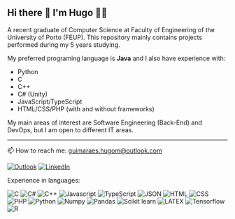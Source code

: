 ## Hi there 👋 I'm Hugo 👨‍💻

A recent graduate of Computer Science at Faculty of Engineering of the University of Porto (FEUP). This repository mainly contains projects performed during my 5 years studying.

My preferred programing language is **Java** and I also have experience with:
- Python
- C
- C++
- C# (Unity)
- JavaScript/TypeScript
- HTML/CSS/PHP (with and without frameworks)

My main areas of interest are Software Engineering (Back-End) and DevOps, but I am open to different IT areas.

---- 

📫 How to reach me: [guimaraes.hugom@outlook.com](mailto:guimaraes.hugom@outlook.com)

[![Outlook](https://img.shields.io/badge/Microsoft%20Outlook-0078D4.svg?style=for-the-badge&logo=Microsoft-Outlook&logoColor=white)](mailto:guimaraes.hugom@outlook.com) [![LinkedIn](https://img.shields.io/badge/linkedin-%230077B5.svg?style=for-the-badge&logo=linkedin&logoColor=white)](https://www.linkedin.com/in/hugo-guimar%C3%A3es-5448a823b/)


Experience in languages: 

![C](https://img.shields.io/badge/C-00599C?style=for-the-badge&logo=c&logoColor=white)
![C#](https://img.shields.io/badge/C%23-239120?style=for-the-badge&logo=c-sharp&logoColor=white)
![C++](https://img.shields.io/badge/C%2B%2B-00599C?style=for-the-badge&logo=c%2B%2B&logoColor=white)
![Javascript](https://img.shields.io/badge/JavaScript-323330?style=for-the-badge&logo=javascript&logoColor=F7DF1E)
![TypeScript](https://img.shields.io/badge/TypeScript-007ACC?style=for-the-badge&logo=typescript&logoColor=white)
![JSON](https://img.shields.io/badge/json-5E5C5C?style=for-the-badge&logo=json&logoColor=white)
![HTML](https://img.shields.io/badge/HTML5-E34F26?style=for-the-badge&logo=html5&logoColor=white)
![CSS](https://img.shields.io/badge/CSS3-1572B6?style=for-the-badge&logo=css3&logoColor=white)
![PHP](https://img.shields.io/badge/PHP-777BB4?style=for-the-badge&logo=php&logoColor=white)
![Python](https://img.shields.io/badge/Python-FFD43B?style=for-the-badge&logo=python&logoColor=blue)
![Numpy](https://img.shields.io/badge/Numpy-777BB4?style=for-the-badge&logo=numpy&logoColor=white)
![Pandas](https://img.shields.io/badge/Pandas-2C2D72?style=for-the-badge&logo=pandas&logoColor=white)
![Scikit learn](https://img.shields.io/badge/scikit_learn-F7931E?style=for-the-badge&logo=scikit-learn&logoColor=white)
![LATEX](https://img.shields.io/badge/LaTeX-47A141?style=for-the-badge&logo=LaTeX&logoColor=white)
![Tensorflow](https://img.shields.io/badge/TensorFlow-FF6F00?style=for-the-badge&logo=TensorFlow&logoColor=white)
![R](https://img.shields.io/badge/R-276DC3?style=for-the-badge&logo=r&logoColor=white)



<!---
<h1 align='center'>
  Hi there 👋 I'm Hugo 👨‍💻
</h1>


<p align='center'>
  A recent graduate of Computer Science at Faculty of Engineering of the University of Porto (FEUP).
</p>

<p align='center'>
  My preferred programing language is <strong>Java</strong> and I also have experience with Python, C, C++. C# (Unity), JavaScript/TypeScript, and HTML/CSS/PHP (with and without frameworks)
</p>

<p align='center'>
  <img src="https://github-readme-stats.vercel.app/api/top-langs/?username=Hugomguima&layout=compact&theme=blue-green" />
</p>


<p align='center'>
    My main areas of interest are Software Engineering (Back-End) and DevOps, but I am open to different IT areas.
</p>


---- 

<p align='center'>
  📫 How to reach me: <a href='mailto:guimaraes.hugom@outlook.com'>guimaraes.hugom@outlook.com</a>
</p>

<p align='center'>
  
  <a href="https://www.linkedin.com/in/hugo-guimar%C3%A3es-5448a823b/">
    <img src="https://img.shields.io/badge/linkedin-%230077B5.svg?&style=for-the-badge&logo=linkedin&logoColor=white" />
  </a>&nbsp;&nbsp;
  <a href="mailto:guimaraes.hugom@outlook.com">
    <img src="https://img.shields.io/badge/Microsoft%20Outlook-0078D4.svg?style=for-the-badge&logo=Microsoft-Outlook&logoColor=white" />        
  </a>&nbsp;&nbsp;
  
</p>


![GitHub Stats](https://github-readme-stats.vercel.app/api?username=hugomguima&show_icons=true&theme=radical)
[![GitHub Streak](https://github-readme-streak-stats.herokuapp.com?user=hugomguima&theme=blueberry&date_format=M%20j%5B%2C%20Y%5D)](https://git.io/streak-stats)




--->